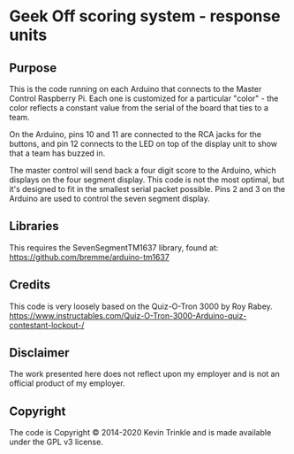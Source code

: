 # Geek Off scoring system - response units

## Purpose

This is the code running on each Arduino that connects to the Master Control Raspberry Pi. Each one is customized for a particular "color" - the color reflects a constant value from the serial of the board that ties to a team.

On the Arduino, pins 10 and 11 are connected to the RCA jacks for the buttons, and pin 12 connects to the LED on top of the display unit to show that a team has buzzed in.

The master control will send back a four digit score to the Arduino, which displays on the four segment display. This code is not the most optimal, but it's designed to fit in the smallest serial packet possible. Pins 2 and 3 on the Arduino are used to control the seven segment display.

## Libraries

This requires the SevenSegmentTM1637 library, found at:
https://github.com/bremme/arduino-tm1637

## Credits

This code is very loosely based on the Quiz-O-Tron 3000 by Roy Rabey.
https://www.instructables.com/Quiz-O-Tron-3000-Arduino-quiz-contestant-lockout-/

## Disclaimer

The work presented here does not reflect upon my employer and is not an official product of my employer.

## Copyright

The code is Copyright © 2014-2020 Kevin Trinkle and is made available under the GPL v3 license.
